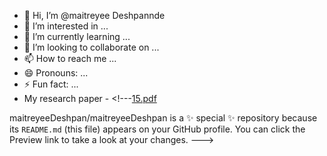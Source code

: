 - 👋 Hi, I’m @maitreyee Deshpannde
- 👀 I’m interested in ...
- 🌱 I’m currently learning ...
- 💞️ I’m looking to collaborate on ...
- 📫 How to reach me ...
- 😄 Pronouns: ...
- ⚡ Fun fact: ...
- My research paper - <!---[15.pdf](https://github.com/maitreyeeDeshpan/maitreyeeDeshpan/files/14728547/15.pdf)

maitreyeeDeshpan/maitreyeeDeshpan is a ✨ special ✨ repository because its `README.md` (this file) appears on your GitHub profile.
You can click the Preview link to take a look at your changes.
--->
